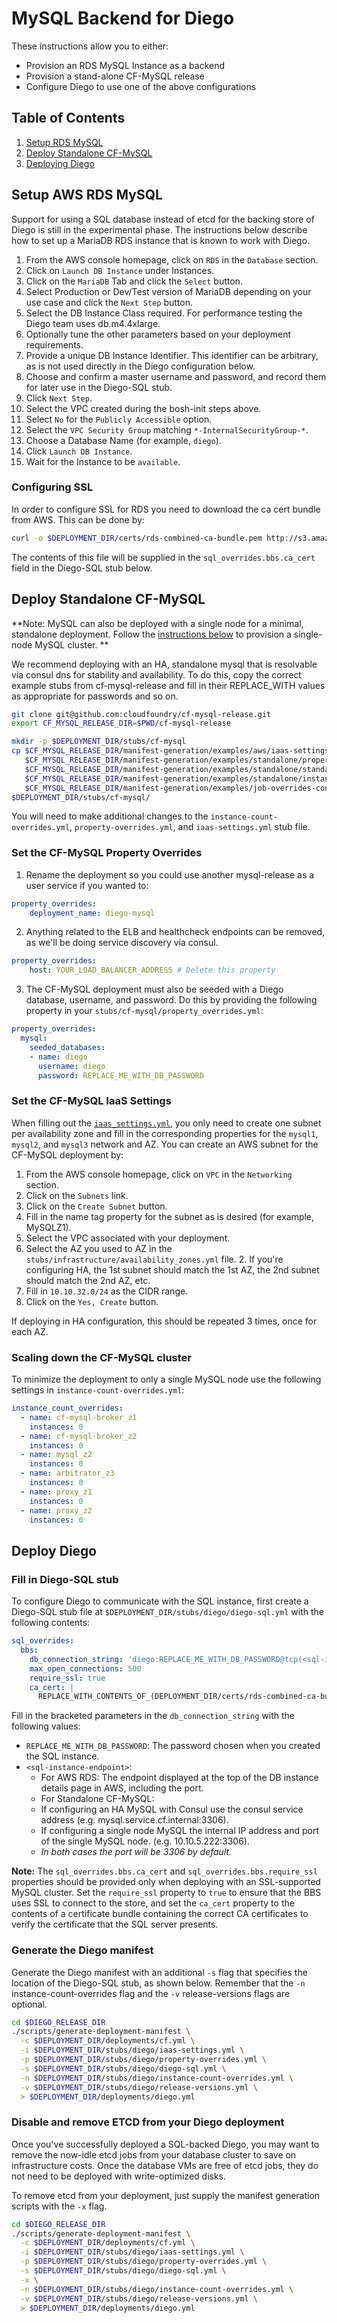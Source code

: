 # MySQL Backend for Diego

These instructions allow you to either:

* Provision an RDS MySQL Instance as a backend
* Provision a stand-alone CF-MySQL release
* Configure Diego to use one of the above configurations

## Table of Contents

1. [Setup RDS MySQL](#setup-aws-rds-mysql)
1. [Deploy Standalone CF-MySQL](#deploy-standalone-cf-mysql)
1. [Deploying Diego](#deploy-diego)

## Setup AWS RDS MySQL
Support for using a SQL database instead of etcd for the backing store of Diego is still in the experimental phase. The instructions below describe how to set up a MariaDB RDS instance that is known to work with Diego.

1. From the AWS console homepage, click on `RDS` in the `Database` section.
1. Click on `Launch DB Instance` under Instances.
1. Click on the `MariaDB` Tab and click the `Select` button.
1. Select Production or Dev/Test version of MariaDB depending on your use case and click the `Next Step` button.
1. Select the DB Instance Class required. For performance testing the Diego team uses db.m4.4xlarge.
1. Optionally tune the other parameters based on your deployment requirements.
1. Provide a unique DB Instance Identifier. This identifier can be arbitrary, as is not used directly in the Diego configuration below.
1. Choose and confirm a master username and password, and record them for later use in the Diego-SQL stub.
1. Click `Next Step`.
1. Select the VPC created during the bosh-init steps above.
1. Select `No` for the `Publicly Accessible` option.
1. Select the `VPC Security Group` matching `*-InternalSecurityGroup-*`.
1. Choose a Database Name (for example, `diego`).
1. Click `Launch DB Instance`.
1. Wait for the Instance to be `available`.

### Configuring SSL

In order to configure SSL for RDS you need to download the ca cert bundle from AWS. This can be done by:

```bash
curl -o $DEPLOYMENT_DIR/certs/rds-combined-ca-bundle.pem http://s3.amazonaws.com/rds-downloads/rds-combined-ca-bundle.pem
```

The contents of this file will be supplied in the `sql_overrides.bbs.ca_cert` field in the Diego-SQL stub below.

## Deploy Standalone CF-MySQL

**Note: MySQL can also be deployed with a single node for a minimal, standalone deployment. Follow the [instructions below](#scaling-down-the-cf-mysql-cluster) to provision a single-node MySQL cluster. **

We recommend deploying with an HA, standalone mysql that is resolvable via consul dns for stability and availability. To do this, copy the correct example stubs from cf-mysql-release and fill in their REPLACE_WITH values as appropriate for passwords and so on.

```bash
git clone git@github.com:cloudfoundry/cf-mysql-release.git
export CF_MYSQL_RELEASE_DIR=$PWD/cf-mysql-release

mkdir -p $DEPLOYMENT_DIR/stubs/cf-mysql
cp $CF_MYSQL_RELEASE_DIR/manifest-generation/examples/aws/iaas-settings.yml \
   $CF_MYSQL_RELEASE_DIR/manifest-generation/examples/standalone/property-overrides.yml \
   $CF_MYSQL_RELEASE_DIR/manifest-generation/examples/standalone/standalone-cf-manifest.yml \
   $CF_MYSQL_RELEASE_DIR/manifest-generation/examples/standalone/instance-count-overrides.yml \
   $CF_MYSQL_RELEASE_DIR/manifest-generation/examples/job-overrides-consul.yml \
$DEPLOYMENT_DIR/stubs/cf-mysql/
```

You will need to make additional changes to the `instance-count-overrides.yml`, `property-overrides.yml`, and `iaas-settings.yml` stub file.


### Set the CF-MySQL Property Overrides
1. Rename the deployment so you could use another mysql-release as a user service if you wanted to:
```yaml
property_overrides:
    deployment_name: diego-mysql
```

2. Anything related to the ELB and healthcheck endpoints can be removed, as we'll be doing service discovery via consul.
```yaml
property_overrides:
    host: YOUR_LOAD_BALANCER_ADDRESS # Delete this property
```

3. The CF-MySQL deployment must also be seeded with a Diego database, username, and password. Do this by providing the following property in your `stubs/cf-mysql/property_overrides.yml`:
```yaml
property_overrides:
  mysql:
    seeded_databases:
    - name: diego
      username: diego
      password: REPLACE_ME_WITH_DB_PASSWORD
```

### Set the CF-MySQL IaaS Settings

When filling out the [`iaas_settings.yml`](https://github.com/cloudfoundry/cf-mysql-release/blob/develop/manifest-generation/examples/aws/iaas-settings.yml), you only need to create one subnet per availability zone and fill in the corresponding properties for the `mysql1`, `mysql2`, and `mysql3` network and AZ.  You can create an AWS subnet for the CF-MySQL deployment by:

1. From the AWS console homepage, click on `VPC` in the `Networking` section.
1. Click on the `Subnets` link.
1. Click on the `Create Subnet` button.
1. Fill in the name tag property for the subnet as is desired (for example, MySQLZ1).
1. Select the VPC associated with your deployment.
1. Select the AZ you used to AZ in the `stubs/infrastructure/availability_zones.yml` file.
    2. If you're configuring HA, the 1st subnet should match the 1st AZ, the 2nd subnet should match the 2nd AZ, etc.
1. Fill in `10.10.32.0/24` as the CIDR range.
1. Click on the `Yes, Create` button.

If deploying in HA configuration, this should be repeated 3 times, once for each AZ.

### Scaling down the CF-MySQL cluster

To minimize the deployment to only a single MySQL node use the following settings in `instance-count-overrides.yml`:

```yaml
instance_count_overrides:
  - name: cf-mysql-broker_z1
    instances: 0
  - name: cf-mysql-broker_z2
    instances: 0
  - name: mysql_z2
    instances: 0
  - name: arbitrator_z3
    instances: 0
  - name: proxy_z1
    instances: 0
  - name: proxy_z2
    instances: 0
```


## Deploy Diego

### Fill in Diego-SQL stub

To configure Diego to communicate with the SQL instance, first create a Diego-SQL stub file at `$DEPLOYMENT_DIR/stubs/diego/diego-sql.yml` with the following contents:

```yaml
sql_overrides:
  bbs:
    db_connection_string: 'diego:REPLACE_ME_WITH_DB_PASSWORD@tcp(<sql-instance-endpoint>)/diego'
    max_open_connections: 500
    require_ssl: true
    ca_cert: |
      REPLACE_WITH_CONTENTS_OF_(DEPLOYMENT_DIR/certs/rds-combined-ca-bundle.pem)
```

Fill in the bracketed parameters in the `db_connection_string` with the following values:

- `REPLACE_ME_WITH_DB_PASSWORD`: The password chosen when you created the SQL instance.
- `<sql-instance-endpoint>`:
	- For AWS RDS: The endpoint displayed at the top of the DB instance details page in AWS, including the port.
	- For Standalone CF-MySQL:
     - If configuring an HA MySQL with Consul use the consul service address (e.g. mysql.service.cf.internal:3306).
     - If configuring a single node MySQL the internal IP address and port of the single MySQL node. (e.g. 10.10.5.222:3306).
     - *In both cases the port will be 3306 by default.*

**Note:** The `sql_overrides.bbs.ca_cert` and `sql_overrides.bbs.require_ssl` properties should be provided only when deploying with an SSL-supported MySQL cluster. Set the `require_ssl` property to `true` to ensure that the BBS uses SSL to connect to the store, and set the `ca_cert` property to the contents of a certificate bundle containing the correct CA certificates to verify the certificate that the SQL server presents.

### Generate the Diego manifest

Generate the Diego manifest with an additional `-s` flag that specifies the location of the Diego-SQL stub, as shown below. Remember that the `-n` instance-count-overrides flag and the `-v` release-versions flags are optional.

```bash
cd $DIEGO_RELEASE_DIR
./scripts/generate-deployment-manifest \
  -c $DEPLOYMENT_DIR/deployments/cf.yml \
  -i $DEPLOYMENT_DIR/stubs/diego/iaas-settings.yml \
  -p $DEPLOYMENT_DIR/stubs/diego/property-overrides.yml \
  -s $DEPLOYMENT_DIR/stubs/diego/diego-sql.yml \
  -n $DEPLOYMENT_DIR/stubs/diego/instance-count-overrides.yml \
  -v $DEPLOYMENT_DIR/stubs/diego/release-versions.yml \
  > $DEPLOYMENT_DIR/deployments/diego.yml
```

### Disable and remove ETCD from your Diego deployment

Once you've successfully deployed a SQL-backed Diego, you may want to remove the now-idle etcd jobs from your database cluster to save on infrastructure costs. Once the database VMs are free of etcd jobs, they do not need to be deployed with write-optimized disks. 

To remove etcd from your deployment, just supply the manifest generation scripts with the `-x` flag.

```bash
cd $DIEGO_RELEASE_DIR
./scripts/generate-deployment-manifest \
  -c $DEPLOYMENT_DIR/deployments/cf.yml \
  -i $DEPLOYMENT_DIR/stubs/diego/iaas-settings.yml \
  -p $DEPLOYMENT_DIR/stubs/diego/property-overrides.yml \
  -s $DEPLOYMENT_DIR/stubs/diego/diego-sql.yml \
  -x \
  -n $DEPLOYMENT_DIR/stubs/diego/instance-count-overrides.yml \
  -v $DEPLOYMENT_DIR/stubs/diego/release-versions.yml \
  > $DEPLOYMENT_DIR/deployments/diego.yml
```
